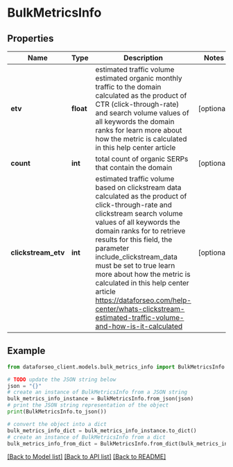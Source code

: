 # BulkMetricsInfo


## Properties

Name | Type | Description | Notes
------------ | ------------- | ------------- | -------------
**etv** | **float** | estimated traffic volume estimated organic monthly traffic to the domain calculated as the product of CTR (click-through-rate) and search volume values of all keywords the domain ranks for learn more about how the metric is calculated in this help center article | [optional] 
**count** | **int** | total count of organic SERPs that contain the domain | [optional] 
**clickstream_etv** | **int** | estimated traffic volume based on clickstream data calculated as the product of click-through-rate and clickstream search volume values of all keywords the domain ranks for to retrieve results for this field, the parameter include_clickstream_data must be set to true learn more about how the metric is calculated in this help center article https://dataforseo.com/help-center/whats-clickstream-estimated-traffic-volume-and-how-is-it-calculated | [optional] 

## Example

```python
from dataforseo_client.models.bulk_metrics_info import BulkMetricsInfo

# TODO update the JSON string below
json = "{}"
# create an instance of BulkMetricsInfo from a JSON string
bulk_metrics_info_instance = BulkMetricsInfo.from_json(json)
# print the JSON string representation of the object
print(BulkMetricsInfo.to_json())

# convert the object into a dict
bulk_metrics_info_dict = bulk_metrics_info_instance.to_dict()
# create an instance of BulkMetricsInfo from a dict
bulk_metrics_info_from_dict = BulkMetricsInfo.from_dict(bulk_metrics_info_dict)
```
[[Back to Model list]](../README.md#documentation-for-models) [[Back to API list]](../README.md#documentation-for-api-endpoints) [[Back to README]](../README.md)


